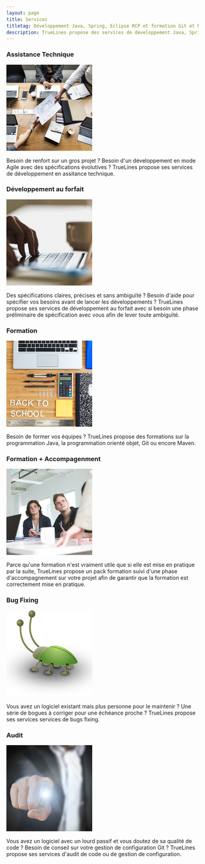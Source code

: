 ```yaml
---
layout: page
title: Services
titletag: Développement Java, Spring, Eclipse RCP et formation Git et Maven
description: TrueLines propose des services de développement Java, Spring, Eclipse RCP et de formation Git et Maven 
---
```


<!-- Home Jumbotron
================================================== -->    
<section class="intro">
	<!--div class="wrapintro">
		<h1>Bienvenue sur TrueLines</h1>
		<p class="lead">TrueLines propose des services de développement Java, Spring, Eclipse RCP et de formation Git et Maven.</p>
		<p class="lead">N'hésitez pas à me <a href="contact.html" target="_blank">contacter</a> si vous avez des questions.</p>
	</div-->
	<section class="services">
	    <div class="card">
		<h1>Assistance Technique</h1>
		<img src="/assets/images/services/assistance_technique_225x225.jpg" alt="Assistance Technique"/>
		<p>Besoin de renfort sur un gros projet ? Besoin d'un développement en mode Agile avec des spécifications évolutives ? TrueLines propose ses services de développement en assitance technique.</p>    
	    </div>
	    <div class="card">
		<h1>Développement au forfait</h1>
		<img src="/assets/images/services/forfait_225x225.jpg" alt="Développement au forfait"/>
		<p>Des spécifications claires, précises et sans ambiguïté ? Besoin d'aide pour spécifier vos besoins avant de lancer les développements ? TrueLines propose ses services de développement au forfait avec si besoin une phase préliminaire de spécification avec vous afin de lever toute ambiguïté.</p>    
	    </div>
	    <div class="card">
		<h1>Formation</h1>
		<img src="/assets/images/services/back-to-school_225x225.jpg" alt="Formation Git et Maven"/>
		<p>Besoin de former vos équipes ? TrueLines propose des formations sur la programmation Java, la programmation orienté objet, Git ou encore Maven.</p>    
	    </div>
	    <div class="card">
		<h1>Formation + Accompagenment</h1>
		<img src="/assets/images/services/training_followup_225x225.jpg" alt="Formation et mise en route"/>
		<p>Parce qu'une formation n'est vraiment utile que si elle est mise en pratique par la suite, TrueLines propose un pack formation suivi d'une phase d'accompagnement sur votre projet afin de garantir que la formation est correctement mise en pratique.</p>    
	    </div>
	    <div class="card">
		<h1>Bug Fixing</h1>
		<img src="/assets/images/services/bug_225x225.jpg" alt="Résolution de bugs"/>
		<p>Vous avez un logiciel existant mais plus personne pour le maintenir ? Une série de bogues à corriger pour une échéance proche ? TrueLines propose ses services services de bugs fixing.</p>    
	    </div>
	    <div class="card">
		<h1>Audit</h1>
		<img src="/assets/images/services/audit_225x225.jpg" alt="Audit"/>
		<p>Vous avez un logiciel avec un lourd passif et vous doutez de sa qualité de code ? Besoin de conseil sur votre gestion de configuration Git ? TrueLines propose ses services d'audit de code ou de gestion de configuration.</p>    
	    </div>
	</section>
</section>

<!-- We reopen main-content and container --> 

